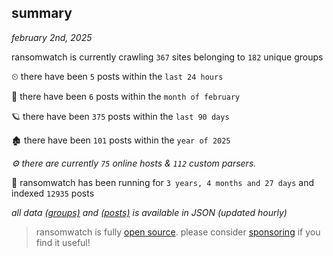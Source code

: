 
## summary
_february 2nd, 2025_

ransomwatch is currently crawling `367` sites belonging to `182` unique groups

⏲ there have been `5` posts within the `last 24 hours`

🦈 there have been `6` posts within the `month of february`

🪐 there have been `375` posts within the `last 90 days`

🏚 there have been `101` posts within the `year of 2025`

_⚙️ there are currently `75` online hosts & `112` custom parsers._

🦕 ransomwatch has been running for `3 years, 4 months and 27 days` and indexed `12935` posts

_all data  [(groups)](http://https://dataleak.hopeless99.top//groups) and [(posts)](http://https://dataleak.hopeless99.top//posts) is available in JSON (updated hourly)_

> ransomwatch is fully [open source](https://github.com/joshhighet/ransomwatch#ransomwatch--). please consider [sponsoring](https://github.com/sponsors/joshhighet) if you find it useful!
